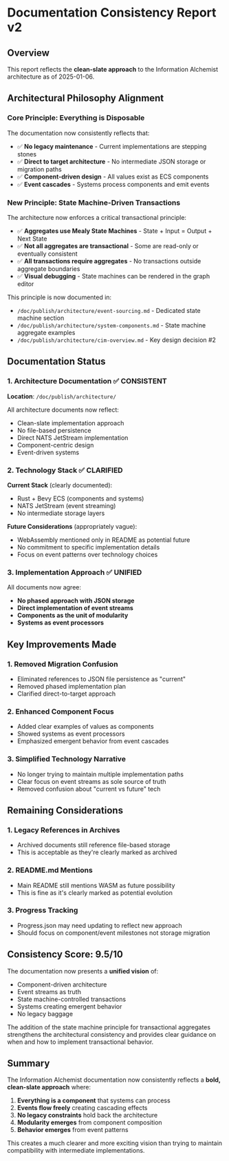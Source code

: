 # Documentation Consistency Report v2

## Overview

This report reflects the **clean-slate approach** to the Information Alchemist architecture as of 2025-01-06.

## Architectural Philosophy Alignment

### Core Principle: Everything is Disposable

The documentation now consistently reflects that:
- ✅ **No legacy maintenance** - Current implementations are stepping stones
- ✅ **Direct to target architecture** - No intermediate JSON storage or migration paths
- ✅ **Component-driven design** - All values exist as ECS components
- ✅ **Event cascades** - Systems process components and emit events

### New Principle: State Machine-Driven Transactions

The architecture now enforces a critical transactional principle:
- ✅ **Aggregates use Mealy State Machines** - State + Input = Output + Next State
- ✅ **Not all aggregates are transactional** - Some are read-only or eventually consistent
- ✅ **All transactions require aggregates** - No transactions outside aggregate boundaries
- ✅ **Visual debugging** - State machines can be rendered in the graph editor

This principle is now documented in:
- `/doc/publish/architecture/event-sourcing.md` - Dedicated state machine section
- `/doc/publish/architecture/system-components.md` - State machine aggregate examples
- `/doc/publish/architecture/cim-overview.md` - Key design decision #2

## Documentation Status

### 1. Architecture Documentation ✅ CONSISTENT

**Location**: `/doc/publish/architecture/`

All architecture documents now reflect:
- Clean-slate implementation approach
- No file-based persistence
- Direct NATS JetStream implementation
- Component-centric design
- Event-driven systems

### 2. Technology Stack ✅ CLARIFIED

**Current Stack** (clearly documented):
- Rust + Bevy ECS (components and systems)
- NATS JetStream (event streaming)
- No intermediate storage layers

**Future Considerations** (appropriately vague):
- WebAssembly mentioned only in README as potential future
- No commitment to specific implementation details
- Focus on event patterns over technology choices

### 3. Implementation Approach ✅ UNIFIED

All documents now agree:
- **No phased approach with JSON storage**
- **Direct implementation of event streams**
- **Components as the unit of modularity**
- **Systems as event processors**

## Key Improvements Made

### 1. Removed Migration Confusion
- Eliminated references to JSON file persistence as "current"
- Removed phased implementation plan
- Clarified direct-to-target approach

### 2. Enhanced Component Focus
- Added clear examples of values as components
- Showed systems as event processors
- Emphasized emergent behavior from event cascades

### 3. Simplified Technology Narrative
- No longer trying to maintain multiple implementation paths
- Clear focus on event streams as sole source of truth
- Removed confusion about "current vs future" tech

## Remaining Considerations

### 1. Legacy References in Archives
- Archived documents still reference file-based storage
- This is acceptable as they're clearly marked as archived

### 2. README.md Mentions
- Main README still mentions WASM as future possibility
- This is fine as it's clearly marked as potential evolution

### 3. Progress Tracking
- Progress.json may need updating to reflect new approach
- Should focus on component/event milestones not storage migration

## Consistency Score: 9.5/10

The documentation now presents a **unified vision** of:
- Component-driven architecture
- Event streams as truth
- State machine-controlled transactions
- Systems creating emergent behavior
- No legacy baggage

The addition of the state machine principle for transactional aggregates strengthens the architectural consistency and provides clear guidance on when and how to implement transactional behavior.

## Summary

The Information Alchemist documentation now consistently reflects a **bold, clean-slate approach** where:

1. **Everything is a component** that systems can process
2. **Events flow freely** creating cascading effects
3. **No legacy constraints** hold back the architecture
4. **Modularity emerges** from component composition
5. **Behavior emerges** from event patterns

This creates a much clearer and more exciting vision than trying to maintain compatibility with intermediate implementations.

